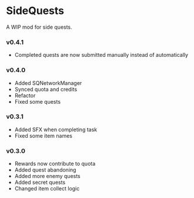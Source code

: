 # SideQuests
A WIP mod for side quests.

### v0.4.1
 - Completed quests are now submitted manually instead of automatically

### v0.4.0
 - Added SQNetworkManager
 - Synced quota and credits
 - Refactor
 - Fixed some quests

### v0.3.1
 - Added SFX when completing task
 - Fixed some item names

### v0.3.0 
 - Rewards now contribute to quota 
 - Added quest abandoning 
 - Added more enemy quests 
 - Added secret quests 
 - Changed item collect logic
